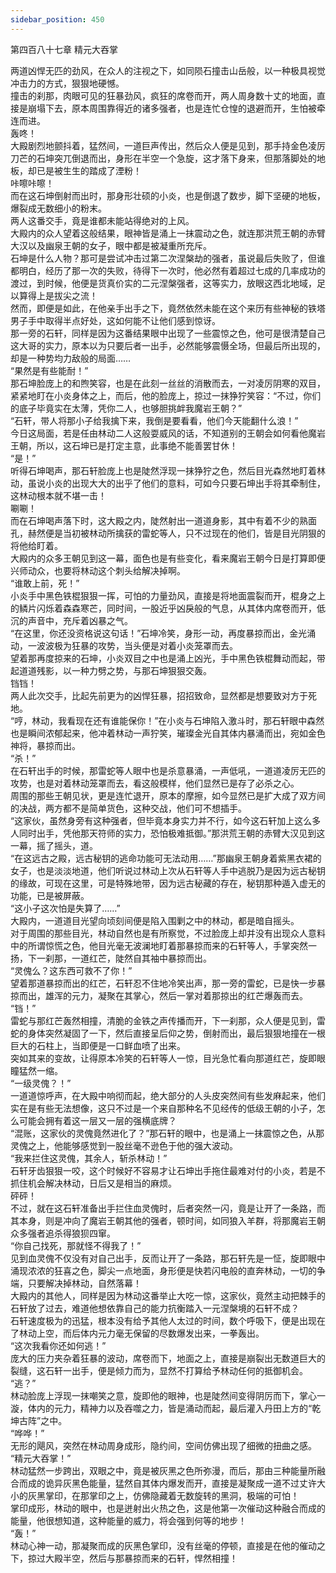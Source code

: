 ```yaml
---
sidebar_position: 450
---
```

 第四百八十七章 精元大吞掌


两道凶悍无匹的劲风，在众人的注视之下，如同陨石撞击山岳般，以一种极具视觉冲击力的方式，狠狠地硬憾。  
撞击的刹那，肉眼可见的狂暴劲风，疯狂的席卷而开，两人周身数十丈的地面，直接是崩塌下去，原本周围靠得近的诸多强者，也是连忙仓惶的退避而开，生怕被牵连而进。  
轰咚！  
大殿剧烈地颤抖着，猛然间，一道巨声传出，然后众人便是见到，那手持金色凌厉刀芒的石坤突兀倒退而出，身形在半空一个急旋，这才落下身来，但那落脚处的地板，却已是被生生的踏成了湮粉！  
咔嚓咔嚓！  
而在这石坤倒射而出时，那身形壮硕的小炎，也是倒退了数步，脚下坚硬的地板，爆裂成无数细小的粉末。  
两人这番交手，竟是谁都未能站得绝对的上风。  
大殿内的众人望着这般结果，眼神皆是涌上一抹震动之色，就连那洪荒王朝的赤臂大汉以及幽泉王朝的女子，眼中都是被凝重所充斥。  
石坤是什么人物？那可是尝试冲击过第二次涅槃劫的强者，虽说最后失败了，但谁都明白，经历了那一次的失败，待得下一次时，他必然有着超过七成的几率成功的渡过，到时候，他便是货真价实的二元涅槃强者，这等实力，放眼这西北地域，足以算得上是拔尖之流！  
然而，即便是如此，在他亲手出手之下，竟然依然未能在这个来历有些神秘的铁塔男子手中取得半点好处，这如何能不让他们感到惊讶。  
那一旁的石轩，同样是因为这番结果眼中出现了一些震惊之色，他可是很清楚自己这大哥的实力，原本以为只要后者一出手，必然能够震慑全场，但最后所出现的，却是一种势均力敌般的局面……  
“果然是有些能耐！”  
那石坤脸庞上的和煦笑容，也是在此刻一丝丝的消散而去，一对凌厉阴寒的双目，紧紧地盯在小炎身体之上，而后，他的脸庞上，掠过一抹狰狞笑容：“不过，你们的底子毕竟实在太薄，凭你二人，也够胆挑衅我魔岩王朝？”  
“石轩，带人将那小子给我擒下来，我倒是要看看，他们今天能翻什么浪！”  
今日这局面，若是任由林动二人这般耍威风的话，不知道别的王朝会如何看他魔岩王朝，所以，这石坤已是打定主意，此事绝不能善罢甘休！  
“是！”  
听得石坤喝声，那石轩脸庞上也是陡然浮现一抹狰狞之色，然后目光森然地盯着林动，虽说小炎的出现大大的出乎了他们的意料，可如今只要石坤出手将其牵制住，这林动根本就不堪一击！  
唰唰！  
而在石坤喝声落下时，这大殿之内，陡然射出一道道身影，其中有着不少的熟面孔，赫然便是当初被林动所擒获的雷蛇等人，只不过现在的他们，皆是目光阴狠的将他给盯着。  
大殿内的众多王朝见到这一幕，面色也是有些变化，看来魔岩王朝今日是打算即便兴师动众，也要将林动这个刺头给解决掉啊。  
“谁敢上前，死！”  
小炎手中黑色铁棍狠狠一挥，可怕的力量劲风，直接是将地面震裂而开，棍身之上的鳞片闪烁着森森寒芒，同时间，一股近乎凶戾般的气息，从其体内席卷而开，低沉的声音中，充斥着凶暴之气。  
“在这里，你还没资格说这句话！”石坤冷笑，身形一动，再度暴掠而出，金光涌动，一波波极为狂暴的攻势，当头便是对着小炎笼罩而去。  
望着那再度掠来的石坤，小炎双目之中也是涌上凶光，手中黑色铁棍舞动而起，带起道道残影，以一种力劈之势，与那石坤狠狠交轰。  
铛铛！  
两人此次交手，比起先前更为的凶悍狂暴，招招致命，显然都是想要致对方于死地。  
“哼，林动，我看现在还有谁能保你！”在小炎与石坤陷入激斗时，那石轩眼中森然也是瞬间浓郁起来，他冲着林动一声狞笑，璀璨金光自其体内暴涌而出，宛如金色神将，暴掠而出。  
“杀！”  
在石轩出手的时候，那雷蛇等人眼中也是杀意暴涌，一声低吼，一道道凌厉无匹的攻势，也是对着林动笼罩而去，看这般模样，他们显然已是存了必杀之心。  
周围的那些王朝见状，更是连忙退开，原本的摩擦，如今显然已是扩大成了双方间的决战，两方都不是简单货色，这种交战，他们可不想插手。  
“这家伙，虽然身旁有这种强者，但毕竟本身实力并不行，如今这石轩加上这么多人同时出手，凭他那天符师的实力，恐怕极难抵御。”那洪荒王朝的赤臂大汉见到这一幕，摇了摇头，道。  
“在这远古之殿，远古秘钥的逃命功能可无法动用……”那幽泉王朝身着紫黑衣裙的女子，也是淡淡地道，他们听说过林动上次从石轩等人手中逃脱乃是因为远古秘钥的缘故，可现在这里，可是特殊地带，因为远古秘藏的存在，秘钥那种遁入虚无的功能，已是被屏蔽。  
“这小子这次怕是失算了……”  
大殿内，一道道目光望向顷刻间便是陷入围剿之中的林动，都是暗自摇头。  
对于周围的那些目光，林动自然也是有所察觉，不过脸庞上却并没有出现众人意料中的所谓惊慌之色，他目光毫无波澜地盯着那暴掠而来的石轩等人，手掌突然一扬，下一刹那，一道红芒，陡然自其袖中暴掠而出。  
“灵傀么？这东西可救不了你！”  
望着那道暴掠而出的红芒，石轩忍不住地冷笑出声，那一旁的雷蛇，已是快一步暴掠而出，雄浑的元力，凝聚在其掌心，然后一掌对着那掠出的红芒爆轰而去。  
“铛！”  
雷蛇与那红芒轰然相撞，清脆的金铁之声传播而开，下一刹那，众人便是见到，雷蛇的身体突然凝固了一下，然后直接呈后仰之势，倒射而出，最后狠狠地撞在一根巨大的石柱上，当即便是一口鲜血喷了出来。  
突如其来的变故，让得原本冷笑的石轩等人一惊，目光急忙看向那道红芒，旋即眼瞳猛然一缩。  
“一级灵傀？！”  
一道道惊呼声，在大殿中响彻而起，绝大部分的人头皮突然间有些发麻起来，他们实在是有些无法想像，这只不过是一个来自那种名不见经传的低级王朝的小子，怎么可能会拥有着这一层又一层的强横底牌？  
“混账，这家伙的灵傀竟然进化了？”那石轩的眼中，也是涌上一抹震惊之色，从那灵傀之上，他能够感觉到一股丝毫不逊色于他的强大波动。  
“我来拦住这灵傀，其余人，斩杀林动！”  
石轩牙齿狠狠一咬，这个时候好不容易才让石坤出手拖住最难对付的小炎，若是不抓住机会解决林动，日后又是相当的麻烦。  
砰砰！  
不过，就在这石轩准备出手拦住血灵傀时，后者突然一闪，竟是让开了一条路，而其本身，则是冲向了魔岩王朝其他的强者，顿时间，如同狼入羊群，将那魔岩王朝众多强者追杀得狼狈四窜。  
“你自己找死，那就怪不得我了！”  
见到血灵傀不仅没有对自己出手，反而让开了一条路，那石轩先是一怔，旋即眼中涌现浓浓的狂喜之色，脚尖一点地面，身形便是快若闪电般的直奔林动，一切的争端，只要解决掉林动，自然落幕！  
大殿内的其他人，同样是因为林动这番举止大吃一惊，这家伙，竟然主动把棘手的石轩放了过去，难道他想依靠自己的能力抗衡踏入一元涅槃境的石轩不成？  
石轩速度极为的迅猛，根本没有给予其他人太过的时间，数个呼吸下，便是出现在了林动上空，而后体内元力毫无保留的尽数爆发出来，一拳轰出。  
“这次我看你还如何逃！”  
庞大的压力夹杂着狂暴的波动，席卷而下，地面之上，直接是崩裂出无数道巨大的裂缝，这石轩一出手，便是倾力而为，显然不打算给予林动任何的抵御机会。  
“逃？”  
林动脸庞上浮现一抹嘲笑之意，旋即他的眼神，也是陡然间变得阴厉而下，掌心一漩，体内的元力，精神力以及吞噬之力，皆是涌动而起，最后灌入丹田上方的“乾坤古阵”之中。  
“哗哗！”  
无形的飓风，突然在林动周身成形，隐约间，空间仿佛出现了细微的扭曲之感。  
“精元大吞掌！”  
林动猛然一步跨出，双眼之中，竟是被灰黑之色所弥漫，而后，那由三种能量所融合而成的诡异灰黑色能量，猛然自其体内爆发而开，直接是凝聚成一道不过丈许大小的灰黑掌印，在那掌印之上，仿佛隐藏着无数旋转的黑洞，极端的可怕！  
掌印成形，林动的眼中，也是迸射出火热之色，这是他第一次催动这种融合而成的能量，他很想知道，这种能量的威力，将会强到何等的地步！  
“轰！”  
林动心神一动，那凝聚而成的灰黑色掌印，没有丝毫的停顿，直接是在他的催动之下，掠过大殿半空，然后与那暴掠而来的石轩，悍然相撞！  
  
  
